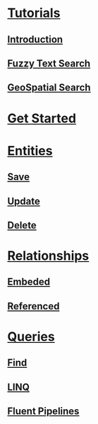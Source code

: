 # [Tutorials]()
## [Introduction](https://dev.to/djnitehawk/tutorial-mongodb-with-c-the-easy-way-1g68)
## [Fuzzy Text Search](https://dev.to/djnitehawk/mongodb-fuzzy-text-search-with-c-the-easy-way-3l8j)
## [GeoSpatial Search](https://dev.to/djnitehawk/tutorial-geospatial-search-in-mongodb-the-easy-way-kbd)

# [Get Started](Get-Started.md)

# [Entities](Entities.md)
## [Save](Entities-Save.md)
## [Update](Entities-Update.md)
## [Delete](Entities-Delete.md)

# [Relationships](Relationships-Embeded.md)
## [Embeded](Relationships-Embeded.md)
## [Referenced](Relationships-Referenced.md)

# [Queries](Queries-Find.md)
## [Find](Queries-Find.md)
## [LINQ](Queries-Linq.md)
## [Fluent Pipelines](Queries-Pipelines.md)